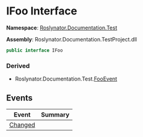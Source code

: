 # IFoo Interface

**Namespace**: [Roslynator.Documentation.Test](../README.md)

**Assembly**: Roslynator\.Documentation\.TestProject\.dll

```csharp
public interface IFoo
```

### Derived

* Roslynator\.Documentation\.Test\.[FooEvent](../FooEvent/README.md)

## Events

| Event | Summary |
| ----- | ------- |
| [Changed](Changed/README.md) | |

